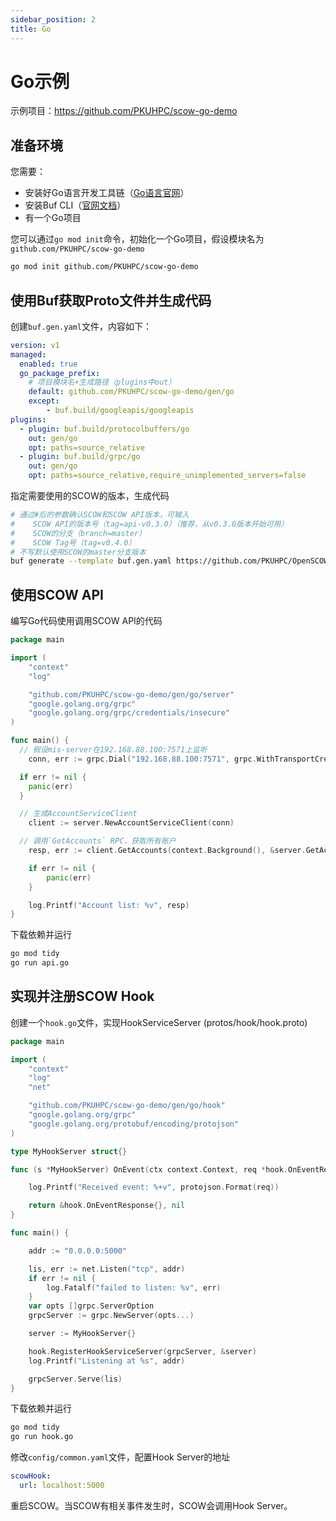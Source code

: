 ```yaml
---
sidebar_position: 2
title: Go
---
```


# Go示例

示例项目：https://github.com/PKUHPC/scow-go-demo

## 准备环境

您需要：

- 安装好Go语言开发工具链（[Go语言官网](https://go.dev/)）
- 安装Buf CLI（[官网文档](https://buf.build/docs/installation/)）
- 有一个Go项目

您可以通过`go mod init`命令，初始化一个Go项目，假设模块名为`github.com/PKUHPC/scow-go-demo`
  
```bash
go mod init github.com/PKUHPC/scow-go-demo
```

## 使用Buf获取Proto文件并生成代码

创建`buf.gen.yaml`文件，内容如下：

```yaml title="buf.gen.yaml"
version: v1
managed:
  enabled: true
  go_package_prefix:
    # 项目模块名+生成路径（plugins中out）
    default: github.com/PKUHPC/scow-go-demo/gen/go
    except:
        - buf.build/googleapis/googleapis
plugins:
  - plugin: buf.build/protocolbuffers/go
    out: gen/go
    opt: paths=source_relative
  - plugin: buf.build/grpc/go
    out: gen/go
    opt: paths=source_relative,require_unimplemented_servers=false

```

指定需要使用的SCOW的版本，生成代码

```bash
# 通过#后的参数确认SCOW和SCOW API版本，可输入
#    SCOW API的版本号（tag=api-v0.3.0）（推荐，从v0.3.0版本开始可用）
#    SCOW的分支（branch=master）
#    SCOW Tag号（tag=v0.4.0）
# 不写默认使用SCOW的master分支版本
buf generate --template buf.gen.yaml https://github.com/PKUHPC/OpenSCOW.git#subdir=protos,branch=api-v0.3.0
```

## 使用SCOW API

编写Go代码使用调用SCOW API的代码

```go title="api.go"
package main

import (
	"context"
	"log"

	"github.com/PKUHPC/scow-go-demo/gen/go/server"
	"google.golang.org/grpc"
	"google.golang.org/grpc/credentials/insecure"
)

func main() {
  // 假设mis-server在192.168.88.100:7571上监听
	conn, err := grpc.Dial("192.168.88.100:7571", grpc.WithTransportCredentials(insecure.NewCredentials()))

  if err != nil {
    panic(err)
  }

  // 生成AccountServiceClient
	client := server.NewAccountServiceClient(conn)

  // 调用`GetAccounts` RPC，获取所有账户
	resp, err := client.GetAccounts(context.Background(), &server.GetAccountsRequest{})

	if err != nil {
		panic(err)
	}

	log.Printf("Account list: %v", resp)
}
```

下载依赖并运行

```bash
go mod tidy
go run api.go
```

## 实现并注册SCOW Hook

创建一个`hook.go`文件，实现HookServiceServer (protos/hook/hook.proto)

```go title="hook.go"
package main

import (
	"context"
	"log"
	"net"

	"github.com/PKUHPC/scow-go-demo/gen/go/hook"
	"google.golang.org/grpc"
	"google.golang.org/protobuf/encoding/protojson"
)

type MyHookServer struct{}

func (s *MyHookServer) OnEvent(ctx context.Context, req *hook.OnEventRequest) (*hook.OnEventResponse, error) {

	log.Printf("Received event: %+v", protojson.Format(req))

	return &hook.OnEventResponse{}, nil
}

func main() {

	addr := "0.0.0.0:5000"

	lis, err := net.Listen("tcp", addr)
	if err != nil {
		log.Fatalf("failed to listen: %v", err)
	}
	var opts []grpc.ServerOption
	grpcServer := grpc.NewServer(opts...)

	server := MyHookServer{}

	hook.RegisterHookServiceServer(grpcServer, &server)
	log.Printf("Listening at %s", addr)

	grpcServer.Serve(lis)
}

```

下载依赖并运行

```bash
go mod tidy
go run hook.go
```

修改`config/common.yaml`文件，配置Hook Server的地址

```yaml title="config/common.yaml"
scowHook:
  url: localhost:5000
```

重启SCOW。当SCOW有相关事件发生时，SCOW会调用Hook Server。



